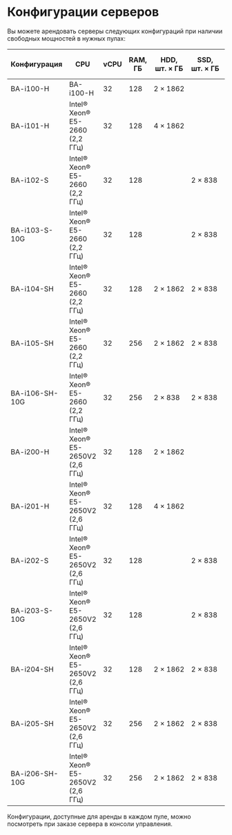 # Конфигурации серверов

Вы можете арендовать серверы следующих конфигураций при наличии свободных мощностей в нужных пулах:

| Конфигурация   | CPU                                  | vCPU | RAM, ГБ | HDD,<br/>шт.&nbsp;×&nbsp;ГБ | SSD,<br/>шт.&nbsp;×&nbsp;ГБ | Сеть, Гбит/с |
|----------------|--------------------------------------|------|---------|-------------------------|-------------------------|--------------|
| BA-i100-H      | BA-i100-H                            | 32   | 128     | 2&nbsp;×&nbsp;1862      |                         | 1            |
| BA-i101-H      | Intel® Xeon®<br/>E5-2660 (2,2 ГГц)   | 32   | 128     | 4&nbsp;×&nbsp;1862      |                         | 1            |
| BA-i102-S      | Intel® Xeon®<br/>E5-2660 (2,2 ГГц)   | 32   | 128     |                         | 2&nbsp;×&nbsp;838       | 1            |
| BA-i103-S-10G  | Intel® Xeon®<br/>E5-2660 (2,2 ГГц)   | 32   | 128     |                         | 2&nbsp;×&nbsp;838       | 10           |
| BA-i104-SH     | Intel® Xeon®<br/>E5-2660 (2,2 ГГц)   | 32   | 128     | 2&nbsp;×&nbsp;1862      | 2&nbsp;×&nbsp;838       | 1            |
| BA-i105-SH     | Intel® Xeon®<br/>E5-2660 (2,2 ГГц)   | 32   | 256     | 2&nbsp;×&nbsp;1862      | 2&nbsp;×&nbsp;838       | 1            |
| BA-i106-SH-10G | Intel® Xeon®<br/>E5-2660 (2,2 ГГц)   | 32   | 256     | 2&nbsp;×&nbsp;838       | 2&nbsp;×&nbsp;838       | 10           |
| BA-i200-H      | Intel® Xeon®<br/>E5-2650V2 (2,6 ГГц) | 32   | 128     | 2&nbsp;×&nbsp;1862      |                         | 1            |
| BA-i201-H      | Intel® Xeon®<br/>E5-2650V2 (2,6 ГГц) | 32   | 128     | 4&nbsp;×&nbsp;1862      |                         | 1            |
| BA-i202-S      | Intel® Xeon®<br/>E5-2650V2 (2,6 ГГц) | 32   | 128     |                         | 2&nbsp;×&nbsp;838       | 1            |
| BA-i203-S-10G  | Intel® Xeon®<br/>E5-2650V2 (2,6 ГГц) | 32   | 128     |                         | 2&nbsp;×&nbsp;838       | 10           |
| BA-i204-SH     | Intel® Xeon®<br/>E5-2650V2 (2,6 ГГц) | 32   | 128     | 2&nbsp;×&nbsp;1862      | 2&nbsp;×&nbsp;838       | 1            |
| BA-i205-SH     | Intel® Xeon®<br/>E5-2650V2 (2,6 ГГц) | 32   | 256     | 2&nbsp;×&nbsp;1862      | 2&nbsp;×&nbsp;838       | 1            |
| BA-i206-SH-10G | Intel® Xeon®<br/>E5-2650V2 (2,6 ГГц) | 32   | 256     | 2&nbsp;×&nbsp;1862      | 2&nbsp;×&nbsp;838       | 10           |

Конфигурации, доступные для аренды в каждом пуле, можно посмотреть при заказе сервера в консоли управления.
